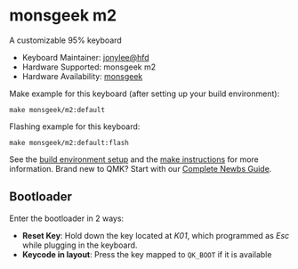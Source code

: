 # monsgeek m2

A customizable 95% keyboard

* Keyboard Maintainer: [jonylee@hfd](https://github.com/jonylee1986)
* Hardware Supported: monsgeek m2
* Hardware Availability: [monsgeek](https://www.monsgeek.com/)

Make example for this keyboard (after setting up your build environment):

    make monsgeek/m2:default

Flashing example for this keyboard:

    make monsgeek/m2:default:flash

See the [build environment setup](https://docs.qmk.fm/#/getting_started_build_tools) and the [make instructions](https://docs.qmk.fm/#/getting_started_make_guide) for more information. Brand new to QMK? Start with our [Complete Newbs Guide](https://docs.qmk.fm/#/newbs).

## Bootloader

Enter the bootloader in 2 ways:

* **Reset Key**: Hold down the key located at *K01*, which programmed as *Esc* while plugging in the keyboard.
* **Keycode in layout**: Press the key mapped to `QK_BOOT` if it is available
